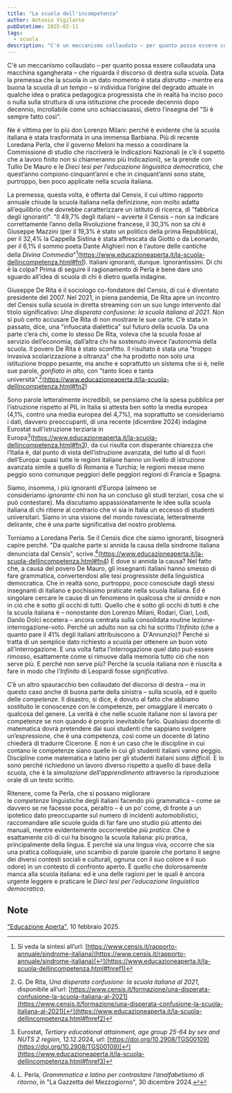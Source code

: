 ```yaml
---
title: "La scuola dell'incompetenza"
author: Antonio Vigilante
pubDatetime: 2025-02-11
tags: 
  - scuola
description: "C'è un meccanismo collaudato – per quanto possa essere collaudata una macchina sgangherata – che riguarda il discorso di destra sulla scuola. Data la premessa che la scuola in un dato momento è stata distrutta – mentre era buona la scuola di un tempo – si individua l’origine del degrado attuale in qualche idea o pratica pedagogica progressista che in realtà ha inciso poco o nulla sulla struttura di una istituzione che procede decennio dopo decennio, incrollabile come uno schiacciasassi, dietro l’insegna del \"Si è sempre fatto così\"..."
---
```


C'è un meccanismo collaudato – per quanto possa essere collaudata una macchina sgangherata – che riguarda il discorso di destra sulla scuola. Data la premessa che la scuola in un dato momento è stata _distrutta_ – mentre era buona la scuola _di un tempo_ – si individua l’origine del degrado attuale in qualche idea o pratica pedagogica progressista che in realtà ha inciso poco o nulla sulla struttura di una istituzione che procede decennio dopo decennio, incrollabile come uno schiacciasassi, dietro l’insegna del "Si è sempre fatto così".

Ne è vittima per lo più don Lorenzo Milani: perché è evidente che la scuola italiana è stata trasformata in una immensa Barbiana. Più di recente Loredana Perla, che il governo Meloni ha messo a coordinare la Commissione di studio che riscriverà le Indicazioni Nazionali (e c’è il sopetto che a lavoro finito non si chiameranno più Indicazioni), se la prende con Tullio De Mauro e le _Dieci tesi per l’educazione linguistica democratica_, che quest’anno compiono cinquant’anni e che in cinquant’anni sono state, purtroppo, ben poco applicate nella scuola italiana. 

La premessa, questa volta, è offerta dal Censis, il cui ultimo rapporto annuale chiude la scuola italiana nella definizione, non molto adatta all’equilibrio che dovrebbe caratterizzare un istituto di ricerca, di "fabbrica degli ignoranti". "Il 49,7% degli italiani – avverte il Censis – non sa indicare correttamente l’anno della Rivoluzione francese, il 30,3% non sa chi è Giuseppe Mazzini (per il 19,3% è stato un politico della prima Repubblica), per il 32,4% la Cappella Sistina è stata affrescata da Giotto o da Leonardo, per il 6,1% il sommo poeta Dante Alighieri non è l’autore delle cantiche della _Divina Commedia_"[^1](https://www.educazioneaperta.it/la-scuola-dellincompetenza.html#fn1). Italiani ignoranti, dunque. Ignorantissimi. Di chi è la colpa? Prima di seguire il ragionamento di Perla è bene dare uno sguardo all’idea di scuola di chi è dietro quella indagine.

Giuseppe De Rita è il sociologo co-fondatore del Censis, di cui è diventato presidente del 2007. Nel 2021, in piena pandemia, De Rita apre un incontro del Censis sulla scuola in diretta streaming con un suo lungo intervento dal titolo significativo: _Una disperata confusione: la scuola italiana al 2021_. Non si può certo accusare De Rita di non mostrare le sue carte. C’è stata in passato, dice, una "infuocata dialettica" sul futuro della scuola. Da una parte c’era chi, come lo stesso De Rita, voleva che la scuola fosse al servizio dell’economia, dall’altra chi ha sostenuto invece l’autonomia della scuola. Il povero De Rita è stato sconfitto. Il risultato è stata una "troppo invasiva scolarizzazione a oltranza" che ha prodotto non solo una istituzione troppo pesante, ma anche e soprattutto un sistema che si è, nelle sue parole, _gonfiato in alto_, con "tanto liceo e tanta università".[^2](https://www.educazioneaperta.it/la-scuola-dellincompetenza.html#fn2)

Sono parole letteralmente incredibili, se pensiamo che la spesa pubblica per l’istruzione rispetto al PIL in Italia si attesta ben sotto la media europea (4,1%, contro una media europea del 4,7%), ma soprattutto se consideriamo i dati, davvero preoccupanti, di una recente (dicembre 2024) indagine Eurostat sull’istruzione terziaria in Europa[^3](https://www.educazioneaperta.it/la-scuola-dellincompetenza.html#fn3), da cui risulta con disperante chiarezza che l’Italia è, dal punto di vista dell’istruzione avanzata, del tutto al di fuori dell’Europa: quasi tutte le regioni italiane hanno un livello di istruzione avanzata simile a quello di Romania e Turchia; le regioni messe meno peggio sono comunque peggiori delle peggiori regioni di Francia e Spagna.

Siamo, insomma, i più ignoranti d’Europa (almeno se consideriamo _ignorante_ chi non ha un concluso gli studi terziari, cosa che si può contestare). Ma discutiamo appassionatamente le idee sulla scuola italiana di chi ritiene al contrario che vi sia in Italia un eccesso di studenti universitari. Siamo in una visione del mondo rovesciata, letteralmente delirante, che è una parte significativa del nostro problema.

Torniamo a Loredana Perla. Se il Censis dice che siamo ignoranti, bisognerà capire perché. "Da qualche parte si annida la causa della sindrome italiana denunciata dal Censis", scrive.[^4](https://www.educazioneaperta.it/la-scuola-dellincompetenza.html#fn4) E dove si annida la causa? Nel fatto che, a causa del povero De Mauro, gli insegnanti italiani hanno smesso di fare grammatica, convertendosi alle tesi progressiste della linguistica democratica. Che in realtà sono, purtroppo, poco conosciute dagli stessi insegnanti di italiano e pochissimo praticate nella scuola italiana. Ed è singolare cercare le cause di un fenomeno in qualcosa che _si annida_ e non in ciò che è sotto gli occhi di tutti. Quello che è sotto gli occhi di tutti è che la scuola italiana è – nonostante don Lorenzo Milani, Rodari, Ciari, Lodi, Danilo Dolci eccetera – ancora centrata sulla consolidata routine lezione-interrogazione-voto. Perché un adulto non sa chi ha scritto l’_Infinito_ (che a quanto pare il 41% degli italiani attribuiscono a  D'Annunzio)? Perché si tratta di un semplice dato richiesto a scuola per ottenere un buon voto all’interrogazione. E una volta fatta l’interrogazione quel dato può essere rimosso, esattamente come si rimuove dalla memoria tutto ciò che non serve più. E perché non serve più? Perché la scuola italiana non è riuscita a fare in modo che l’_Infinito_ di Leopardi fosse _significativo_.

C’è un altro spauracchio ben collaudato del discorso di destra – ma in questo caso anche di buona parte della sinistra – sulla scuola, ed è quello delle _competenze_. Il disastro, si dice, è dovuto al fatto che abbiamo sostituito le conoscenze con le competenze, per omaggiare il mercato o qualcosa del genere. La verità è che nelle scuole italiane non si lavora per competenze se non quando è proprio inevitabile farlo. Qualsiasi docente di matematica dovrà pretendere dai suoi studenti che sappiano svolgere un’espressione, che è una competenza, così come un docente di latino chiederà di tradurre Cicerone. E non è un caso che le discipline in cui contano le competenze siano quelle in cui gli studenti italiani vanno peggio. Discipline come matematica e latino per gli studenti italiani sono _difficili_. E lo sono perché richiedono un lavoro diverso rispetto a quello di base della scuola, che è la _simulazione dell’apprendimento_ attraverso la riproduzione orale di un testo scritto.

Ritenere, come fa Perla, che si possano migliorare le _competenze_ linguistiche degli italiani facendo più grammatica – come se davvero se ne facesse poca, peraltro – è un po’ come, di fronte a un ipotetico dato preoccupante sul numero di incidenti automobilistici, raccomandare alle scuole guida di far fare uno studio più attento dei manuali, mentre evidentemente occorrerebbe _più pratica_. Che è esattamente ciò di cui ha bisogno la scuola italiana: più pratica, principalmente della lingua. E perché sia una lingua viva, occorre che sia una pratica colloquiale, uno scambio di parole (parole che portano il segno dei diversi contesti sociali e culturali, ognuna con il suo colore e il suo odore) in un contesto di confronto aperto. È quello che dolorosamente manca alla scuola italiana: ed è una delle ragioni per le quali è ancora urgente leggere e praticare le _Dieci tesi per l’educazione linguistica democratica_.

## Note

[^1]: Si veda la sintesi all’url: [https://www.censis.it/rapporto-annuale/sindrome-italiana](https://www.censis.it/rapporto-annuale/sindrome-italiana)[↩︎](https://www.educazioneaperta.it/la-scuola-dellincompetenza.html#fnref1)
[^2]: G. De Rita, _Una disperata confusione: la scuola italiana al 2021_, disponibile all’url: [https://www.censis.it/formazione/una-disperata-confusione-la-scuola-italiana-al-2021](https://www.censis.it/formazione/una-disperata-confusione-la-scuola-italiana-al-2021)[↩︎](https://www.educazioneaperta.it/la-scuola-dellincompetenza.html#fnref2)
[^3]: Eurostat, _Tertiary educational attainment, age group 25-64 by sex and NUTS 2 region_, 12.12.2024, url: [https://doi.org/10.2908/TGS00109](https://doi.org/10.2908/TGS00109)[↩︎](https://www.educazioneaperta.it/la-scuola-dellincompetenza.html#fnref3)
[^4]: L. Perla, _Grammmatica e latino per contrastare l’analfabetismo di ritorno_, in "La Gazzetta del Mezzogiorno", 30 dicembre 2024.[↩︎](https://www.educazioneaperta.it/la-scuola-dellincompetenza.html#fnref4)

["Educazione Aperta"](https://www.educazioneaperta.it/la-scuola-dellincompetenza.html), 10 febbraio 2025.
